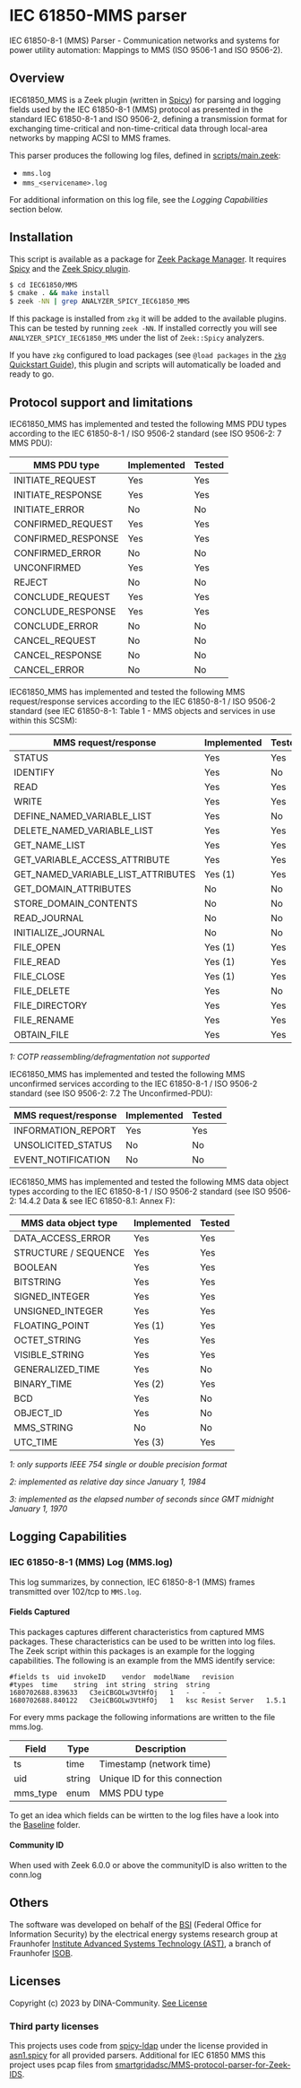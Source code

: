 # IEC 61850-MMS parser

IEC 61850-8-1 (MMS) Parser - Communication networks and systems for power utility automation: Mappings to MMS (ISO 9506-1 and ISO 9506-2).

## Overview

IEC61850_MMS is a Zeek plugin (written in [Spicy](https://docs.zeek.org/projects/spicy/en/latest/)) for parsing and logging fields used by the IEC 61850-8-1 (MMS) protocol as presented in the standard IEC 61850-8-1 and ISO 9506-2, defining a transmission format for exchanging time-critical and non-time-critical data through local-area networks by mapping ACSI to MMS frames.

This parser produces the following log files, defined in [scripts/main.zeek](scripts/main.zeek):

* `mms.log`
* `mms_<servicename>.log`

For additional information on this log file, see the *Logging Capabilities* section below.

## Installation

This script is available as a package for [Zeek Package Manager](https://docs.zeek.org/projects/package-manager/en/stable/index.html). It requires [Spicy](https://docs.zeek.org/projects/spicy/en/latest/) and the [Zeek Spicy plugin](https://docs.zeek.org/projects/spicy/en/latest/zeek.html).

```bash
$ cd IEC61850/MMS
$ cmake . && make install
$ zeek -NN | grep ANALYZER_SPICY_IEC61850_MMS
```

If this package is installed from `zkg` it will be added to the available plugins. This can be tested by running `zeek -NN`. If installed correctly you will see `ANALYZER_SPICY_IEC61850_MMS` under the list of `Zeek::Spicy` analyzers.

If you have `zkg` configured to load packages (see `@load packages` in the [`zkg` Quickstart Guide](https://docs.zeek.org/projects/package-manager/en/stable/quickstart.html)), this plugin and scripts will automatically be loaded and ready to go.

## Protocol support and limitations

IEC61850_MMS has implemented and tested the following MMS PDU types according to the IEC 61850-8-1 / ISO 9506-2 standard (see ISO 9506-2: 7 MMS PDU):

| MMS PDU type           | Implemented    | Tested         |
| ---------------------- |----------------|----------------|
| INITIATE_REQUEST       | Yes            | Yes            |
| INITIATE_RESPONSE      | Yes            | Yes            |
| INITIATE_ERROR         | No             | No             |
| CONFIRMED_REQUEST      | Yes            | Yes            |
| CONFIRMED_RESPONSE     | Yes            | Yes            |
| CONFIRMED_ERROR        | No             | No             |
| UNCONFIRMED            | Yes            | Yes            |
| REJECT                 | No             | No             |
| CONCLUDE_REQUEST       | Yes            | Yes            |
| CONCLUDE_RESPONSE      | Yes            | Yes            |
| CONCLUDE_ERROR         | No             | No             |
| CANCEL_REQUEST         | No             | No             |
| CANCEL_RESPONSE        | No             | No             |
| CANCEL_ERROR           | No             | No             |

IEC61850_MMS has implemented and tested the following MMS request/response services according to the IEC 61850-8-1 / ISO 9506-2 standard (see IEC 61850-8-1: Table 1 - MMS objects and services in use within this SCSM):

| MMS request/response                 | Implemented    | Tested         |
| ------------------------------------ |----------------|----------------|
| STATUS                               | Yes            | Yes            |
| IDENTIFY                             | Yes            | No             |
| READ                                 | Yes            | Yes            |
| WRITE                                | Yes            | Yes            |
| DEFINE_NAMED_VARIABLE_LIST           | Yes            | No             |
| DELETE_NAMED_VARIABLE_LIST           | Yes            | Yes            |
| GET_NAME_LIST                        | Yes            | Yes            |
| GET_VARIABLE_ACCESS_ATTRIBUTE        | Yes            | Yes            |
| GET_NAMED_VARIABLE_LIST_ATTRIBUTES   | Yes (1)        | Yes            |
| GET_DOMAIN_ATTRIBUTES                | No             | No             |
| STORE_DOMAIN_CONTENTS                | No             | No             |
| READ_JOURNAL                         | No             | No             |
| INITIALIZE_JOURNAL                   | No             | No             |
| FILE_OPEN                            | Yes (1)        | Yes            |
| FILE_READ                            | Yes (1)        | Yes            |
| FILE_CLOSE                           | Yes (1)        | Yes            |
| FILE_DELETE                          | Yes            | No             |
| FILE_DIRECTORY                       | Yes            | Yes            |
| FILE_RENAME                          | Yes            | Yes            |
| OBTAIN_FILE                          | Yes            | Yes            |

*1: COTP reassembling/defragmentation not supported*

IEC61850_MMS has implemented and tested the following MMS unconfirmed services according to the IEC 61850-8-1 / ISO 9506-2 standard (see ISO 9506-2: 7.2 The Unconfirmed-PDU):

| MMS request/response   | Implemented    | Tested         |
| ---------------------- |----------------|----------------|
| INFORMATION_REPORT     | Yes            | Yes            |
| UNSOLICITED_STATUS     | No             | No             |
| EVENT_NOTIFICATION     | No             | No             |

IEC61850_MMS has implemented and tested the following MMS data object types according to the IEC 61850-8-1 / ISO 9506-2 standard (see ISO 9506-2: 14.4.2 Data & see IEC 61850-8.1: Annex F):

| MMS data object type   | Implemented    | Tested         |
| ---------------------- |----------------|----------------|
| DATA_ACCESS_ERROR      | Yes            | Yes            |
| STRUCTURE / SEQUENCE   | Yes            | Yes            |
| BOOLEAN                | Yes            | Yes            |
| BITSTRING              | Yes            | Yes            |
| SIGNED_INTEGER         | Yes            | Yes            |
| UNSIGNED_INTEGER       | Yes            | Yes            |
| FLOATING_POINT         | Yes (1)        | Yes            |
| OCTET_STRING           | Yes            | Yes            |
| VISIBLE_STRING         | Yes            | Yes            |
| GENERALIZED_TIME       | Yes            | No             |
| BINARY_TIME            | Yes (2)        | Yes            |
| BCD                    | Yes            | No             |
| OBJECT_ID              | Yes            | No             |
| MMS_STRING             | No             | No             |
| UTC_TIME               | Yes (3)        | Yes            |

*1: only supports IEEE 754 single or double precision format*

*2: implemented as relative day since January 1, 1984*

*3: implemented as the elapsed number of seconds since GMT midnight January 1, 1970*

## Logging Capabilities

### IEC 61850-8-1 (MMS) Log (MMS.log)

This log summarizes, by connection, IEC 61850-8-1 (MMS) frames transmitted over 102/tcp to `MMS.log`.

#### Fields Captured

This packages captures different characteristics from captured MMS packages. These characteristics can be used to be written into log files.
The Zeek script within this packages is an example for the logging capabilities.
The following is an example from the MMS identify service:

```
#fields	ts	uid	invokeID	vendor	modelName	revision
#types	time	string	int	string	string	string
1680702688.839633	C3eiCBGOLw3VtHfOj	1	-	-	-
1680702688.840122	C3eiCBGOLw3VtHfOj	1	ksc	Resist Server	1.5.1
```

For every mms package the following informations are written to the file mms.log.

| Field                  | Type           | Description                                          |
| ---------------------- |----------------|------------------------------------------------------| 
| ts                     | time           | Timestamp (network time)                             |
| uid                    | string         | Unique ID for this connection                        |
| mms_type               | enum           | MMS PDU type                                         |

To get an idea which fields can be wirtten to the log files have a look into the [Baseline](testing/Baseline/) folder.

#### Community ID

When used with Zeek 6.0.0 or above the communityID is also written to the conn.log

## Others

The software was developed on behalf of the [BSI](https://www.bsi.bund.de) \(Federal Office for Information Security\) by the electrical energy systems research group at Fraunhofer [Institute Advanced Systems Technology (AST)](https://www.iosb-ast.fraunhofer.de/en.html), a branch of Fraunhofer [ISOB](https://www.iosb.fraunhofer.de/en.html).

## Licenses

Copyright (c) 2023 by DINA-Community. [See License](/LICENSE)

### Third party licenses

This projects uses code from [spicy-ldap](https://github.com/zeek/spicy-ldap/blob/main/analyzer/asn1.spicy) under the license provided in [asn1.spicy](analyzer/asn1.spicy) for all provided parsers.
Additional for IEC 61850 MMS this project uses pcap files from [smartgridadsc/MMS-protocol-parser-for-Zeek-IDS](https://github.com/smartgridadsc/MMS-protocol-parser-for-Zeek-IDS).

